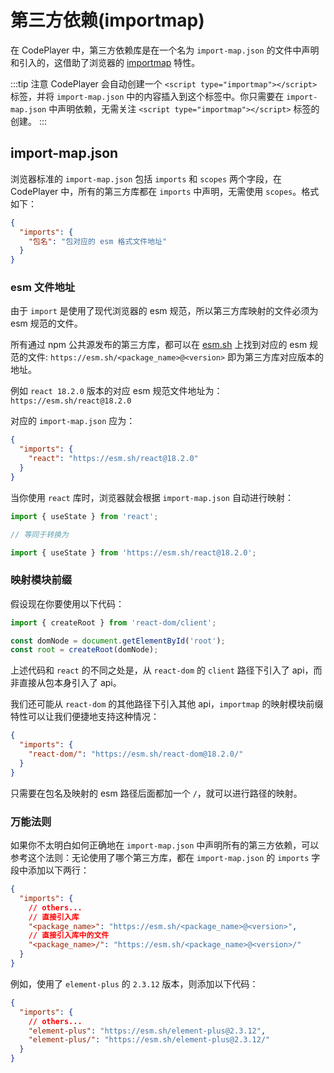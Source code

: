# 第三方依赖(importmap)

在 CodePlayer 中，第三方依赖库是在一个名为 `import-map.json` 的文件中声明和引入的，这借助了浏览器的 [importmap](https://developer.mozilla.org/zh-CN/docs/Web/HTML/Element/script/type/importmap) 特性。

:::tip 注意
CodePlayer 会自动创建一个 `<script type="importmap"></script>` 标签，并将 `import-map.json` 中的内容插入到这个标签中。你只需要在 `import-map.json` 中声明依赖，无需关注 `<script type="importmap"></script>` 标签的创建。
:::

## import-map.json

浏览器标准的 `import-map.json` 包括 `imports` 和 `scopes` 两个字段，在 CodePlayer 中，所有的第三方库都在 `imports` 中声明，无需使用 `scopes`。格式如下：

```json
{
  "imports": {
    "包名": "包对应的 esm 格式文件地址"
  }
}
```

### esm 文件地址

由于 `import` 是使用了现代浏览器的 esm 规范，所以第三方库映射的文件必须为 esm 规范的文件。

所有通过 npm 公共源发布的第三方库，都可以在 [esm.sh](https://esm.sh) 上找到对应的 esm 规范的文件: `https://esm.sh/<package_name>@<version>` 即为第三方库对应版本的地址。

例如 `react 18.2.0` 版本的对应 esm 规范文件地址为：`https://esm.sh/react@18.2.0`

对应的 `import-map.json` 应为：

```json
{
  "imports": {
    "react": "https://esm.sh/react@18.2.0"
  }
}
```

当你使用 `react` 库时，浏览器就会根据 `import-map.json` 自动进行映射：

```js
import { useState } from 'react';

// 等同于转换为

import { useState } from 'https://esm.sh/react@18.2.0';
```

### 映射模块前缀

假设现在你要使用以下代码：

```js
import { createRoot } from 'react-dom/client';

const domNode = document.getElementById('root');
const root = createRoot(domNode);
```

上述代码和 `react` 的不同之处是，从 `react-dom` 的 `client` 路径下引入了 api，而非直接从包本身引入了 api。

我们还可能从 `react-dom` 的其他路径下引入其他 api，`importmap` 的映射模块前缀特性可以让我们便捷地支持这种情况：

```json
{
  "imports": {
    "react-dom/": "https://esm.sh/react-dom@18.2.0/"
  }
}
```

只需要在包名及映射的 esm 路径后面都加一个 `/`，就可以进行路径的映射。

### 万能法则

如果你不太明白如何正确地在 `import-map.json` 中声明所有的第三方依赖，可以参考这个法则：无论使用了哪个第三方库，都在 `import-map.json` 的 `imports` 字段中添加以下两行：

```json
{
  "imports": {
    // others...
    // 直接引入库
    "<package_name>": "https://esm.sh/<package_name>@<version>",
    // 直接引入库中的文件
    "<package_name>/": "https://esm.sh/<package_name>@<version>/"
  }
}
```

例如，使用了 `element-plus` 的 `2.3.12` 版本，则添加以下代码：

```json
{
  "imports": {
    // others...
    "element-plus": "https://esm.sh/element-plus@2.3.12",
    "element-plus/": "https://esm.sh/element-plus@2.3.12/"
  }
}
```
